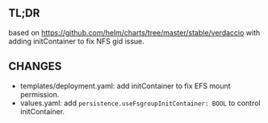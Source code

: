 ## TL;DR

based on https://github.com/helm/charts/tree/master/stable/verdaccio with adding initContainer to fix NFS gid issue.

## CHANGES

* templates/deployment.yaml: add initContainer to fix EFS mount permission.
* values.yaml: add `persistence.useFsgroupInitContainer: BOOL` to control initContainer.
